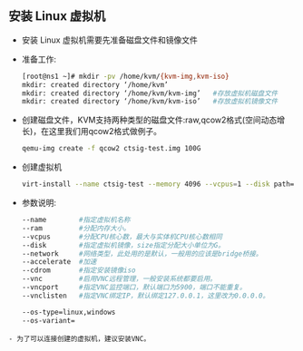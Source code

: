 ## 安装 Linux 虚拟机
- 安装 Linux 虚拟机需要先准备磁盘文件和镜像文件
- 准备工作:
  
  ```bash
  [root@ns1 ~]# mkdir -pv /home/kvm/{kvm-img,kvm-iso}
  mkdir: created directory ‘/home/kvm’
  mkdir: created directory ‘/home/kvm/kvm-img’   #存放虚拟机磁盘文件
  mkdir: created directory ‘/home/kvm/kvm-iso’   #存放虚拟机镜像文件
  ```
- 创建磁盘文件，KVM支持两种类型的磁盘文件:raw,qcow2格式(空间动态增长)，在这里我们用qcow2格式做例子。
  
  ```bash
  qemu-img create -f qcow2 ctsig-test.img 100G
  ```
- 创建虚拟机
  
  ```bash
  virt-install --name ctsig-test --memory 4096 --vcpus=1 --disk path=/home/kvm/kvm-img/ctsig-svn.img,format=qcow2,size=150,bus=virtio --accelerate --cdrom /home/kvm/kvm-iso/CentOS-7-x86_64-DVD-1708.iso --vnc --vncport=5954 --vnclisten=0.0.0.0 --network bridge=br0,model=virtio --noautoconsole 
  ```
- 参数说明:
  ```bash
  --name        #指定虚拟机名称
  --ram         #分配内存大小。
  --vcpus       #分配CPU核心数，最大与实体机CPU核心数相同
  --disk        #指定虚拟机镜像，size指定分配大小单位为G。
  --network     #网络类型，此处用的是默认，一般用的应该是bridge桥接。
  --accelerate  #加速
  --cdrom       #指定安装镜像iso
  --vnc         #启用VNC远程管理，一般安装系统都要启用。
  --vncport     #指定VNC监控端口，默认端口为5900，端口不能重复。
  --vnclisten   #指定VNC绑定IP，默认绑定127.0.0.1，这里改为0.0.0.0。

  --os-type=linux,windows
  --os-variant=
```
- 为了可以连接创建的虚拟机，建议安装VNC。
